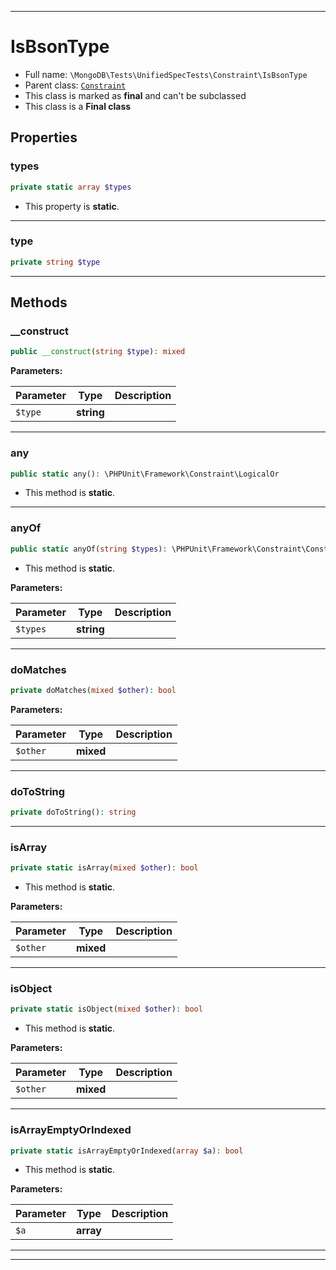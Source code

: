 ***

# IsBsonType





* Full name: `\MongoDB\Tests\UnifiedSpecTests\Constraint\IsBsonType`
* Parent class: [`Constraint`](../../../../PHPUnit/Framework/Constraint/Constraint.md)
* This class is marked as **final** and can't be subclassed
* This class is a **Final class**



## Properties


### types



```php
private static array $types
```



* This property is **static**.


***

### type



```php
private string $type
```






***

## Methods


### __construct



```php
public __construct(string $type): mixed
```








**Parameters:**

| Parameter | Type | Description |
|-----------|------|-------------|
| `$type` | **string** |  |




***

### any



```php
public static any(): \PHPUnit\Framework\Constraint\LogicalOr
```



* This method is **static**.







***

### anyOf



```php
public static anyOf(string $types): \PHPUnit\Framework\Constraint\Constraint
```



* This method is **static**.




**Parameters:**

| Parameter | Type | Description |
|-----------|------|-------------|
| `$types` | **string** |  |




***

### doMatches



```php
private doMatches(mixed $other): bool
```








**Parameters:**

| Parameter | Type | Description |
|-----------|------|-------------|
| `$other` | **mixed** |  |




***

### doToString



```php
private doToString(): string
```











***

### isArray



```php
private static isArray(mixed $other): bool
```



* This method is **static**.




**Parameters:**

| Parameter | Type | Description |
|-----------|------|-------------|
| `$other` | **mixed** |  |




***

### isObject



```php
private static isObject(mixed $other): bool
```



* This method is **static**.




**Parameters:**

| Parameter | Type | Description |
|-----------|------|-------------|
| `$other` | **mixed** |  |




***

### isArrayEmptyOrIndexed



```php
private static isArrayEmptyOrIndexed(array $a): bool
```



* This method is **static**.




**Parameters:**

| Parameter | Type | Description |
|-----------|------|-------------|
| `$a` | **array** |  |




***


***

